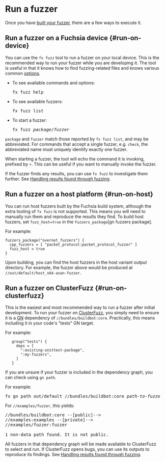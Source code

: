# Run a fuzzer

Once you have [built your fuzzer](build-a-fuzzer.md#fx-set), there are a few ways to execute it.

## Run a fuzzer on a Fuchsia device {#run-on-device}

You can use the `fx fuzz` tool to run a fuzzer on your local device. This is the recommended way to
run your fuzzer while you are developing it. The tool is useful in that it knows how to find
fuzzing-related files and knows various common [options].

* To see available commands and options:
  <pre class="devsite-terminal">
  fx fuzz help
  </pre>
* To see available fuzzers:
  <pre class="devsite-terminal">
  fx fuzz list
  </pre>
* To start a fuzzer:
  <pre class="devsite-terminal">
  fx fuzz <var>package</var>/<var>fuzzer</var>
  </pre>


`package` and `fuzzer` match those reported by `fx fuzz list`, and may be abbreviated.  For commands
that accept a single fuzzer, e.g. `check`, the abbreviated name must uniquely identify exactly one
fuzzer.

When starting a fuzzer, the tool will echo the command it is invoking, prefixed by `+`.  This can be
useful if you want to manually invoke the fuzzer.

If the fuzzer finds any results, you can use `fx fuzz` to investigate them further. See
[Handling results found through fuzzing](handle-results.md#fx-fuzz-results).

## Run a fuzzer on a host platform {#run-on-host}

You can run host fuzzers built by the Fuchsia build system, although the extra tooling of `fx fuzz`
is not supported.  This means you will need to manually run them and reproduce the results
they find. To build host fuzzers, set `fuzz_host=true` in the `fuzzers_package`[gn fuzzers package].

For example:

```
fuzzers_package("overnet_fuzzers") {
  cpp_fuzzers = [ "packet_protocol:packet_protocol_fuzzer" ]
  fuzz_host = true
}
```

Upon building, you can find the host fuzzers in the host variant output directory. For example, the
fuzzer above would be produced at `//out/default/host_x64-asan-fuzzer`.

## Run a fuzzer on ClusterFuzz {#run-on-clusterfuzz}

This is the easiest and most recommended way to run a fuzzer after initial development. To run your
fuzzer on [ClusterFuzz][clusterfuzz], you simply need to ensure it is a [GN][fuchsia-gn] dependency
of `//bundles/buildbot:core`. Practically, this means including it in your code's "tests" GN target.

For example:

```
   group("tests") {
     deps = [
       ":existing-unittest-package",
       ":my-fuzzers",
     ]
   }
```

If you are unsure if your fuzzer is included in the dependency graph, you can check using `gn path`.

For example:

<pre class="devsite-terminal">
fx gn path out/default //bundles/buildbot:core <var>path-to-fuzzer</var>
</pre>

For `//examples/fuzzer`, this yields:

<pre>
//bundles/buildbot:core --[public]-->
//examples:examples --[private]-->
//examples/fuzzer:fuzzer

1 non-data path found. It is not public.
</pre>

All fuzzers in that dependency graph will be made available to ClusterFuzz to select and run. If
ClusterFuzz opens bugs, you can use its outputs to reproduce its findings.
See [Handling results found through fuzzing](handle-results.md#clusterfuzz-bugs).

[clusterfuzz]: https://google.github.io/clusterfuzz/
[fuchsia-gn]: /docs/concepts/build_system/intro.md
[options]: https://llvm.org/docs/LibFuzzer.html#options
